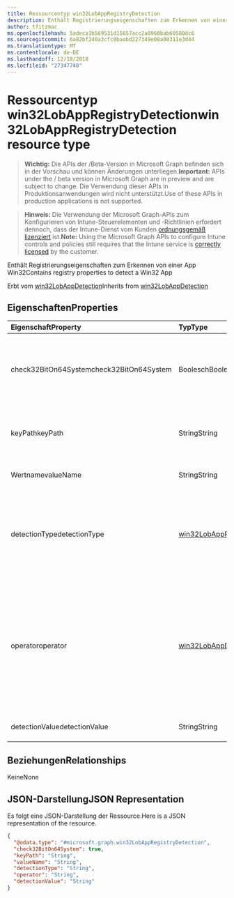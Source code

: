 ```yaml
---
title: Ressourcentyp win32LobAppRegistryDetection
description: Enthält Registrierungseigenschaften zum Erkennen von einer App Win32
author: tfitzmac
ms.openlocfilehash: 5adeca1b569531d15657acc2a8960bab60580dc6
ms.sourcegitcommit: 6a82bf240a3cfc0baabd227349e08a08311e3d44
ms.translationtype: MT
ms.contentlocale: de-DE
ms.lasthandoff: 12/18/2018
ms.locfileid: "27347740"
---
```

# <a name="win32lobappregistrydetection-resource-type"></a><span data-ttu-id="a8baf-103">Ressourcentyp win32LobAppRegistryDetection</span><span class="sxs-lookup"><span data-stu-id="a8baf-103">win32LobAppRegistryDetection resource type</span></span>

> <span data-ttu-id="a8baf-104">**Wichtig:** Die APIs der /Beta-Version in Microsoft Graph befinden sich in der Vorschau und können Änderungen unterliegen.</span><span class="sxs-lookup"><span data-stu-id="a8baf-104">**Important:** APIs under the / beta version in Microsoft Graph are in preview and are subject to change.</span></span> <span data-ttu-id="a8baf-105">Die Verwendung dieser APIs in Produktionsanwendungen wird nicht unterstützt.</span><span class="sxs-lookup"><span data-stu-id="a8baf-105">Use of these APIs in production applications is not supported.</span></span>

> <span data-ttu-id="a8baf-106">**Hinweis:** Die Verwendung der Microsoft Graph-APIs zum Konfigurieren von Intune-Steuerelementen und -Richtlinien erfordert dennoch, dass der Intune-Dienst vom Kunden [ordnungsgemäß lizenziert](https://go.microsoft.com/fwlink/?linkid=839381) ist.</span><span class="sxs-lookup"><span data-stu-id="a8baf-106">**Note:** Using the Microsoft Graph APIs to configure Intune controls and policies still requires that the Intune service is [correctly licensed](https://go.microsoft.com/fwlink/?linkid=839381) by the customer.</span></span>

<span data-ttu-id="a8baf-107">Enthält Registrierungseigenschaften zum Erkennen von einer App Win32</span><span class="sxs-lookup"><span data-stu-id="a8baf-107">Contains registry properties to detect a Win32 App</span></span>

<span data-ttu-id="a8baf-108">Erbt vom [win32LobAppDetection](../resources/intune-apps-win32lobappdetection.md)</span><span class="sxs-lookup"><span data-stu-id="a8baf-108">Inherits from [win32LobAppDetection](../resources/intune-apps-win32lobappdetection.md)</span></span>

## <a name="properties"></a><span data-ttu-id="a8baf-109">Eigenschaften</span><span class="sxs-lookup"><span data-stu-id="a8baf-109">Properties</span></span>
|<span data-ttu-id="a8baf-110">Eigenschaft</span><span class="sxs-lookup"><span data-stu-id="a8baf-110">Property</span></span>|<span data-ttu-id="a8baf-111">Typ</span><span class="sxs-lookup"><span data-stu-id="a8baf-111">Type</span></span>|<span data-ttu-id="a8baf-112">Beschreibung</span><span class="sxs-lookup"><span data-stu-id="a8baf-112">Description</span></span>|
|:---|:---|:---|
|<span data-ttu-id="a8baf-113">check32BitOn64System</span><span class="sxs-lookup"><span data-stu-id="a8baf-113">check32BitOn64System</span></span>|<span data-ttu-id="a8baf-114">Boolesch</span><span class="sxs-lookup"><span data-stu-id="a8baf-114">Boolean</span></span>|<span data-ttu-id="a8baf-115">Ein Wert, der angibt, ob in diesem Registrierungspfad ist für die Überprüfung auf 32-Bit-app auf 64-Bit-system</span><span class="sxs-lookup"><span data-stu-id="a8baf-115">A value indicating whether this registry path is for checking 32-bit app on 64-bit system</span></span>|
|<span data-ttu-id="a8baf-116">keyPath</span><span class="sxs-lookup"><span data-stu-id="a8baf-116">keyPath</span></span>|<span data-ttu-id="a8baf-117">String</span><span class="sxs-lookup"><span data-stu-id="a8baf-117">String</span></span>|<span data-ttu-id="a8baf-118">Registrierungsschlüsselpfad zum Erkennen von Win32 Line of Business (LoB)-app</span><span class="sxs-lookup"><span data-stu-id="a8baf-118">The registry key path to detect Win32 Line of Business (LoB) app</span></span>|
|<span data-ttu-id="a8baf-119">Wertname</span><span class="sxs-lookup"><span data-stu-id="a8baf-119">valueName</span></span>|<span data-ttu-id="a8baf-120">String</span><span class="sxs-lookup"><span data-stu-id="a8baf-120">String</span></span>|<span data-ttu-id="a8baf-121">Der Name des Registrierungsschlüssels</span><span class="sxs-lookup"><span data-stu-id="a8baf-121">The registry value name</span></span>|
|<span data-ttu-id="a8baf-122">detectionType</span><span class="sxs-lookup"><span data-stu-id="a8baf-122">detectionType</span></span>|[<span data-ttu-id="a8baf-123">win32LobAppRegistryDetectionType</span><span class="sxs-lookup"><span data-stu-id="a8baf-123">win32LobAppRegistryDetectionType</span></span>](../resources/intune-apps-win32lobappregistrydetectiontype.md)|<span data-ttu-id="a8baf-124">Der Erkennung Datentyp.</span><span class="sxs-lookup"><span data-stu-id="a8baf-124">The registry data detection type.</span></span> <span data-ttu-id="a8baf-125">Mögliche Werte sind: `notConfigured`, `exists`, `doesNotExist`, `string`, `integer` und `version`.</span><span class="sxs-lookup"><span data-stu-id="a8baf-125">Possible values are: `notConfigured`, `exists`, `doesNotExist`, `string`, `integer`, `version`.</span></span>|
|<span data-ttu-id="a8baf-126">operator</span><span class="sxs-lookup"><span data-stu-id="a8baf-126">operator</span></span>|[<span data-ttu-id="a8baf-127">win32LobAppDetectionOperator</span><span class="sxs-lookup"><span data-stu-id="a8baf-127">win32LobAppDetectionOperator</span></span>](../resources/intune-apps-win32lobappdetectionoperator.md)|<span data-ttu-id="a8baf-128">Der Operator für die Registrierung Daten Erkennung.</span><span class="sxs-lookup"><span data-stu-id="a8baf-128">The operator for registry data detection.</span></span> <span data-ttu-id="a8baf-129">Mögliche Werte sind: `notConfigured`, `equal`, `notEqual`, `greaterThan`, `greaterThanOrEqual`, `lessThan` und `lessThanOrEqual`.</span><span class="sxs-lookup"><span data-stu-id="a8baf-129">Possible values are: `notConfigured`, `equal`, `notEqual`, `greaterThan`, `greaterThanOrEqual`, `lessThan`, `lessThanOrEqual`.</span></span>|
|<span data-ttu-id="a8baf-130">detectionValue</span><span class="sxs-lookup"><span data-stu-id="a8baf-130">detectionValue</span></span>|<span data-ttu-id="a8baf-131">String</span><span class="sxs-lookup"><span data-stu-id="a8baf-131">String</span></span>|<span data-ttu-id="a8baf-132">Den Registrierungswert Erkennung</span><span class="sxs-lookup"><span data-stu-id="a8baf-132">The registry detection value</span></span>|

## <a name="relationships"></a><span data-ttu-id="a8baf-133">Beziehungen</span><span class="sxs-lookup"><span data-stu-id="a8baf-133">Relationships</span></span>
<span data-ttu-id="a8baf-134">Keine</span><span class="sxs-lookup"><span data-stu-id="a8baf-134">None</span></span>
## <a name="json-representation"></a><span data-ttu-id="a8baf-135">JSON-Darstellung</span><span class="sxs-lookup"><span data-stu-id="a8baf-135">JSON Representation</span></span>
<span data-ttu-id="a8baf-136">Es folgt eine JSON-Darstellung der Ressource.</span><span class="sxs-lookup"><span data-stu-id="a8baf-136">Here is a JSON representation of the resource.</span></span>
<!-- {
  "blockType": "resource",
  "@odata.type": "microsoft.graph.win32LobAppRegistryDetection"
}
-->
``` json
{
  "@odata.type": "#microsoft.graph.win32LobAppRegistryDetection",
  "check32BitOn64System": true,
  "keyPath": "String",
  "valueName": "String",
  "detectionType": "String",
  "operator": "String",
  "detectionValue": "String"
}
```





